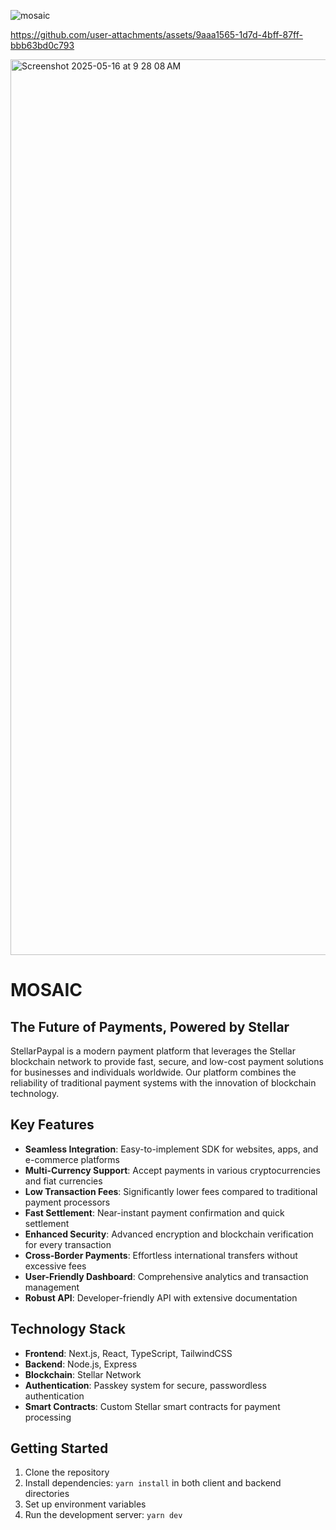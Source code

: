 ![mosaic](https://github.com/user-attachments/assets/638aefc6-93ae-49db-b5bd-4db15737ed3b)


https://github.com/user-attachments/assets/9aaa1565-1d7d-4bff-87ff-bbb63bd0c793


<img width="1433" alt="Screenshot 2025-05-16 at 9 28 08 AM" src="https://github.com/user-attachments/assets/d137e3a5-5cd7-4b9e-b817-d724dbeac300" />

# MOSAIC

## The Future of Payments, Powered by Stellar

StellarPaypal is a modern payment platform that leverages the Stellar blockchain network to provide fast, secure, and low-cost payment solutions for businesses and individuals worldwide. Our platform combines the reliability of traditional payment systems with the innovation of blockchain technology.

## Key Features

- **Seamless Integration**: Easy-to-implement SDK for websites, apps, and e-commerce platforms
- **Multi-Currency Support**: Accept payments in various cryptocurrencies and fiat currencies
- **Low Transaction Fees**: Significantly lower fees compared to traditional payment processors
- **Fast Settlement**: Near-instant payment confirmation and quick settlement
- **Enhanced Security**: Advanced encryption and blockchain verification for every transaction
- **Cross-Border Payments**: Effortless international transfers without excessive fees
- **User-Friendly Dashboard**: Comprehensive analytics and transaction management
- **Robust API**: Developer-friendly API with extensive documentation

## Technology Stack

- **Frontend**: Next.js, React, TypeScript, TailwindCSS
- **Backend**: Node.js, Express
- **Blockchain**: Stellar Network
- **Authentication**: Passkey system for secure, passwordless authentication
- **Smart Contracts**: Custom Stellar smart contracts for payment processing

## Getting Started

1. Clone the repository
2. Install dependencies: `yarn install` in both client and backend directories
3. Set up environment variables
4. Run the development server: `yarn dev`
